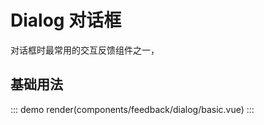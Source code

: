 # Dialog 对话框

对话框时最常用的交互反馈组件之一，

## 基础用法

::: demo
render(components/feedback/dialog/basic.vue)
:::
